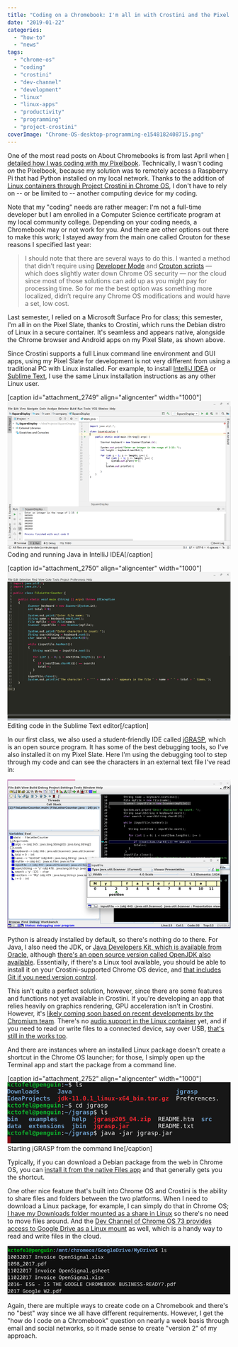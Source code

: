 ```yaml
---
title: "Coding on a Chromebook: I'm all in with Crostini and the Pixel Slate"
date: "2019-01-22"
categories: 
  - "how-to"
  - "news"
tags: 
  - "chrome-os"
  - "coding"
  - "crostini"
  - "dev-channel"
  - "development"
  - "linux"
  - "linux-apps"
  - "productivity"
  - "programming"
  - "project-crostini"
coverImage: "Chrome-OS-desktop-programming-e1548182408715.png"
---
```


One of the most read posts on About Chromebooks is from last April when [I detailed how I was coding with my Pixelbook](https://www.aboutchromebooks.com/how-to/how-to-code-on-a-chromebook-using-python-and-a-raspberry-pi/). Technically, I wasn't coding _on_ the Pixelbook, because my solution was to remotely access a Raspberry Pi that had Python installed on my local network. Thanks to the addition of [Linux containers through Project Crostini in Chrome OS](https://www.aboutchromebooks.com/tag/project-crostini), I don't have to rely on -- or be limited to -- another computing device for my coding.

Note that my "coding" needs are rather meager: I'm not a full-time developer but I am enrolled in a Computer Science certificate program at my local community college. Depending on your coding needs, a Chromebook may or not work for you. And there are other options out there to make this work; I stayed away from the main one called Crouton for these reasons I specified last year:

> I should note that there are several ways to do this. I wanted a method that didn’t require using [Developer Mode](https://www.aboutchromebooks.com/qa/whats-the-difference-between-developer-mode-and-the-dev-channel-on-a-chromebook/) and [Crouton scripts](https://github.com/dnschneid/crouton) — which does slightly water down Chrome OS security — nor the cloud since most of those solutions can add up as you might pay for processing time. So for me the best option was something more localized, didn’t require any Chrome OS modifications and would have a set, low cost.

Last semester, I relied on a Microsoft Surface Pro for class; this semester, I'm all in on the Pixel Slate, thanks to Crostini, which runs the Debian distro of Linux in a secure container. It's seamless and appears native, alongside the Chrome browser and Android apps on my Pixel Slate, as shown above.

Since Crostini supports a full Linux command line environment and GUI apps, using my Pixel Slate for development is not very different from using a traditional PC with Linux installed. For example, to install [IntelliJ IDEA](https://www.jetbrains.com/help/idea/install-and-set-up-product.html#install-IntelliJ%20IDEA) or [Sublime Text](https://www.sublimetext.com/docs/3/linux_repositories.html), I use the same Linux installation instructions as any other Linux user.

\[caption id="attachment\_2749" align="aligncenter" width="1000"\][![](images/IntelliJ-IDEA-Java-e1548182954644.png)](https://www.aboutchromebooks.com/news/how-to-code-on-a-chromebook-crostini-pixel-slate/attachment/intellij-idea-java/) Coding and running Java in IntelliJ IDEA\[/caption\]

\[caption id="attachment\_2750" align="aligncenter" width="1000"\][![](images/Sublime-Text-editor-e1548183055382.png)](https://www.aboutchromebooks.com/news/how-to-code-on-a-chromebook-crostini-pixel-slate/attachment/sublime-text-editor/) Editing code in the Sublime Text editor\[/caption\]

In our first class, we also used a student-friendly IDE called [jGRASP](https://www.jgrasp.org/), which is an open source program. It has some of the best debugging tools, so I've also installed it on my Pixel Slate. Here I'm using the debugging tool to step through my code and can see the characters in an external text file I've read in:

[![](images/jGRASP-debugging-e1548183437489.png)](https://www.aboutchromebooks.com/news/how-to-code-on-a-chromebook-crostini-pixel-slate/attachment/jgrasp-debugging/)

Python is already installed by default, so there's nothing do to there. For Java, I also need the JDK, or [Java Developers Kit, which is available from Oracle](https://www.oracle.com/technetwork/java/javase/downloads/index.html), although [there's an open source version called OpenJDK also available](https://openjdk.java.net/install/index.html). Essentially, if there's a Linux tool available, you should be able to install it on your Crostini-supported Chrome OS device, and [that includes Git if you need version control](https://git-scm.com/downloads).

This isn't quite a perfect solution, however, since there are some features and functions not yet available in Crostini. If you're developing an app that relies heavily on graphics rendering, GPU acceleration isn't in Crostini. However, it's [likely coming soon based on recent developments by the Chromium team](https://www.aboutchromebooks.com/news/pixelbook-and-nami-chromebooks-the-first-to-get-linux-gpu-acceleration-in-project-crostini/). There's no [audio support in the Linux container](https://www.aboutchromebooks.com/news/microphone-camera-skype-video-chats-linux-for-chromebooks-project-crostini/) yet, and if you need to read or write files to a connected device, say over USB, [that's still in the works too](https://www.aboutchromebooks.com/news/chrome-os-73-dev-channel-adds-google-drive-play-files-mount-in-linux-usb-device-management-and-crostini-backup-flag/).

And there are instances where an installed Linux package doesn't create a shortcut in the Chrome OS launcher; for those, I simply open up the Terminal app and start the package from a command line.

\[caption id="attachment\_2752" align="aligncenter" width="1000"\][![](images/Starting-jGRASP-from-the-command-line-e1548183863476.png)](https://www.aboutchromebooks.com/news/how-to-code-on-a-chromebook-crostini-pixel-slate/attachment/starting-jgrasp-from-the-command-line/) Starting jGRASP from the command line\[/caption\]

Typically, if you can download a Debian package from the web in Chrome OS, you can [install it from the native Files app](https://www.aboutchromebooks.com/news/chrome-os-72-dev-channel-preps-crostini-usb-support-easier-linux-package-installs-and-more/) and that generally gets you the shortcut.

One other nice feature that's built into Chrome OS and Crostini is the ability to share files and folders between the two platforms. When I need to download a Linux package, for example, I can simply do that in Chrome OS; [I have my Downloads folder mounted as a share in Linux](https://www.aboutchromebooks.com/news/project-crostini-chrome-os-files-share-with-linux/) so there's no need to move files around. And the [Dev Channel of Chrome OS 73 provides access to Google Drive as a Linux mount](https://www.aboutchromebooks.com/news/chrome-os-73-dev-channel-adds-google-drive-play-files-mount-in-linux-usb-device-management-and-crostini-backup-flag/) as well, which is a handy way to read and write files in the cloud.

[![](images/Google-Drive-files-mounted-in-Crostini-e1547659628703.png)](https://www.aboutchromebooks.com/news/chrome-os-73-dev-channel-adds-google-drive-play-files-mount-in-linux-usb-device-management-and-crostini-backup-flag/attachment/google-drive-files-mounted-in-crostini/)

Again, there are multiple ways to create code on a Chromebook and there's no "best" way since we all have different requirements. However, I get the "how do I code on a Chromebook" question on nearly a week basis through email and social networks, so it made sense to create "version 2" of my approach.
